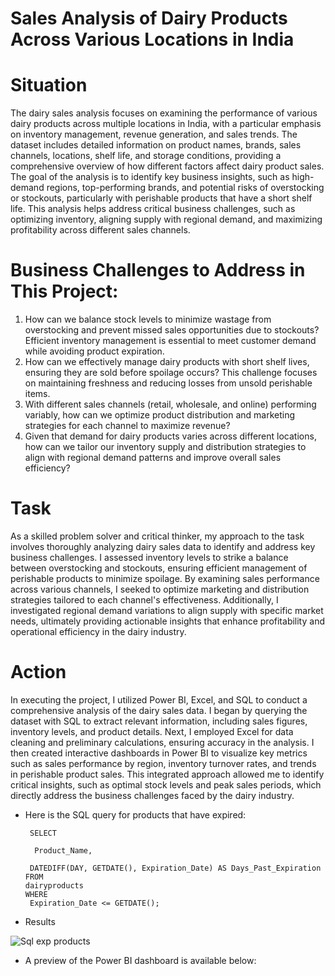 # Sales Analysis of Dairy Products Across Various Locations in India
# Situation
The dairy sales analysis focuses on examining the performance of various dairy products across multiple locations in India, with a particular emphasis on inventory management, revenue generation, and sales trends. The dataset includes detailed information on product names, brands, sales channels, locations, shelf life, and storage conditions, providing a comprehensive overview of how different factors affect dairy product sales. The goal of the analysis is to identify key business insights, such as high-demand regions, top-performing brands, and potential risks of overstocking or stockouts, particularly with perishable products that have a short shelf life. This analysis helps address critical business challenges, such as optimizing inventory, aligning supply with regional demand, and maximizing profitability across different sales channels.
# Business Challenges to Address in This Project:
1.  How can we balance stock levels to minimize wastage from overstocking and prevent missed sales opportunities due to stockouts? Efficient inventory management is essential to meet customer demand while avoiding product expiration.
2.   How can we effectively manage dairy products with short shelf lives, ensuring they are sold before spoilage occurs? This challenge focuses on maintaining freshness and reducing losses from unsold perishable items.
3.   With different sales channels (retail, wholesale, and online) performing variably, how can we optimize product distribution and marketing strategies for each channel to maximize revenue?
4.   Given that demand for dairy products varies across different locations, how can we tailor our inventory supply and distribution strategies to align with regional demand patterns and improve overall sales efficiency?
# Task
As a skilled problem solver and critical thinker, my approach to the task involves thoroughly analyzing dairy sales data to identify and address key business challenges. I  assessed inventory levels to strike a balance between overstocking and stockouts, ensuring efficient management of perishable products to minimize spoilage. By examining sales performance across various channels, I  seeked to optimize marketing and distribution strategies tailored to each channel's effectiveness. Additionally, I  investigated regional demand variations to align supply with specific market needs, ultimately providing actionable insights that enhance profitability and operational efficiency in the dairy industry.
# Action
In executing the project, I utilized Power BI, Excel, and SQL to conduct a comprehensive analysis of the dairy sales data. I began by querying the dataset with SQL to extract relevant information, including sales figures, inventory levels, and product details. Next, I employed Excel for data cleaning and preliminary calculations, ensuring accuracy in the analysis. I then created interactive dashboards in Power BI to visualize key metrics such as sales performance by region, inventory turnover rates, and trends in perishable product sales. This integrated approach allowed me to identify critical insights, such as optimal stock levels and peak sales periods, which directly address the business challenges faced by the dairy industry.
- Here is the SQL query for products that have expired:

       SELECT 
   
        Product_Name, 

       DATEDIFF(DAY, GETDATE(), Expiration_Date) AS Days_Past_Expiration
      FROM 
      dairyproducts
      WHERE 
       Expiration_Date <= GETDATE();
- Results

![Sql exp products](https://github.com/user-attachments/assets/50ae34a9-ff8d-4f57-b73d-5554a6a83bad)
- A preview of the Power BI dashboard is available below:



